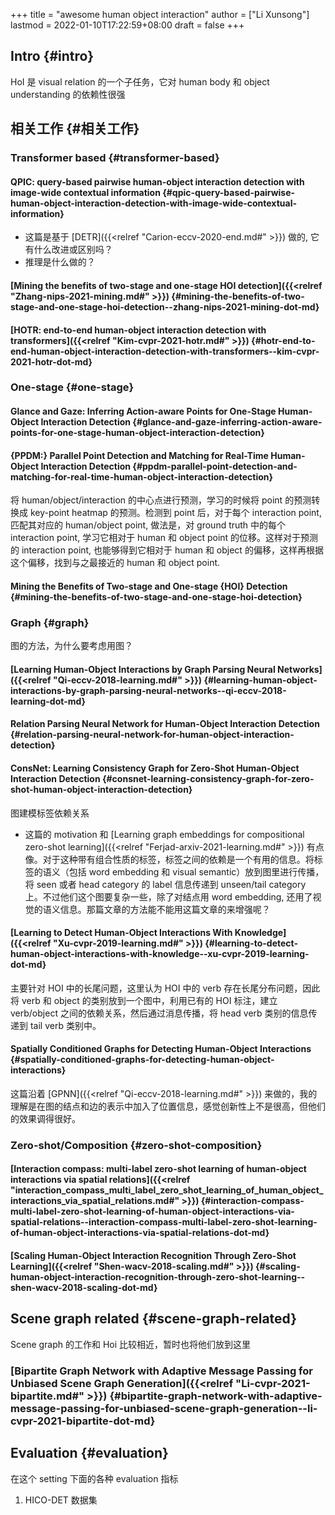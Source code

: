 +++
title = "awesome human object interaction"
author = ["Li Xunsong"]
lastmod = 2022-01-10T17:22:59+08:00
draft = false
+++

## Intro {#intro}

HoI 是 visual relation 的一个子任务，它对 human body 和 object understanding 的依赖性很强


## 相关工作 {#相关工作}


### Transformer based {#transformer-based}


#### QPIC: query-based pairwise human-object interaction detection with image-wide contextual information {#qpic-query-based-pairwise-human-object-interaction-detection-with-image-wide-contextual-information}

-   这篇是基于 [DETR]({{<relref "Carion-eccv-2020-end.md#" >}}) 做的, 它有什么改进或区别吗？
-   推理是什么做的？


#### [Mining the benefits of two-stage and one-stage HOI detection]({{<relref "Zhang-nips-2021-mining.md#" >}}) {#mining-the-benefits-of-two-stage-and-one-stage-hoi-detection--zhang-nips-2021-mining-dot-md}


#### [HOTR: end-to-end human-object interaction detection with transformers]({{<relref "Kim-cvpr-2021-hotr.md#" >}}) {#hotr-end-to-end-human-object-interaction-detection-with-transformers--kim-cvpr-2021-hotr-dot-md}


### One-stage {#one-stage}


#### Glance and Gaze: Inferring Action-aware Points for One-Stage Human-Object Interaction Detection {#glance-and-gaze-inferring-action-aware-points-for-one-stage-human-object-interaction-detection}


#### {PPDM:} Parallel Point Detection and Matching for Real-Time Human-Object Interaction Detection {#ppdm-parallel-point-detection-and-matching-for-real-time-human-object-interaction-detection}

将 human/object/interaction 的中心点进行预测，学习的时候将 point 的预测转换成 key-point heatmap 的预测。检测到 point 后，对于每个 interaction point, 匹配其对应的 human/object point, 做法是，对 ground truth 中的每个 interaction point, 学习它相对于 human 和 object point 的位移。这样对于预测的 interaction point, 也能够得到它相对于 human 和 object 的偏移，这样再根据这个偏移，找到与之最接近的 human 和 object point.


#### Mining the Benefits of Two-stage and One-stage {HOI} Detection {#mining-the-benefits-of-two-stage-and-one-stage-hoi-detection}


### Graph {#graph}

图的方法，为什么要考虑用图？


#### [Learning Human-Object Interactions by Graph Parsing Neural Networks]({{<relref "Qi-eccv-2018-learning.md#" >}}) {#learning-human-object-interactions-by-graph-parsing-neural-networks--qi-eccv-2018-learning-dot-md}


#### Relation Parsing Neural Network for Human-Object Interaction Detection {#relation-parsing-neural-network-for-human-object-interaction-detection}


#### ConsNet: Learning Consistency Graph for Zero-Shot Human-Object Interaction Detection {#consnet-learning-consistency-graph-for-zero-shot-human-object-interaction-detection}

图建模标签依赖关系

-   这篇的 motivation 和 [Learning graph embeddings for compositional zero-shot learning]({{<relref "Ferjad-arxiv-2021-learning.md#" >}}) 有点像。对于这种带有组合性质的标签，标签之间的依赖是一个有用的信息。将标签的语义（包括 word embedding 和 visual semantic）放到图里进行传播，将 seen 或者 head category 的 label 信息传递到 unseen/tail category 上。不过他们这个图要复杂一些，除了对结点用 word embedding, 还用了视觉的语义信息。那篇文章的方法能不能用这篇文章的来增强呢？


#### [Learning to Detect Human-Object Interactions With Knowledge]({{<relref "Xu-cvpr-2019-learning.md#" >}}) {#learning-to-detect-human-object-interactions-with-knowledge--xu-cvpr-2019-learning-dot-md}

主要针对 HOI 中的长尾问题，这里认为 HOI 中的 verb 存在长尾分布问题，因此将 verb 和 object 的类别放到一个图中，利用已有的 HOI 标注，建立 verb/object 之间的依赖关系，然后通过消息传播，将 head verb 类别的信息传递到 tail verb 类别中。


#### Spatially Conditioned Graphs for Detecting Human-Object Interactions {#spatially-conditioned-graphs-for-detecting-human-object-interactions}

这篇沿着 [GPNN]({{<relref "Qi-eccv-2018-learning.md#" >}}) 来做的，我的理解是在图的结点和边的表示中加入了位置信息，感觉创新性上不是很高，但他们的效果调得很好。


### Zero-shot/Composition {#zero-shot-composition}


#### [Interaction compass: multi-label zero-shot learning of human-object interactions via spatial relations]({{<relref "interaction_compass_multi_label_zero_shot_learning_of_human_object_interactions_via_spatial_relations.md#" >}}) {#interaction-compass-multi-label-zero-shot-learning-of-human-object-interactions-via-spatial-relations--interaction-compass-multi-label-zero-shot-learning-of-human-object-interactions-via-spatial-relations-dot-md}


#### [Scaling Human-Object Interaction Recognition Through Zero-Shot Learning]({{<relref "Shen-wacv-2018-scaling.md#" >}}) {#scaling-human-object-interaction-recognition-through-zero-shot-learning--shen-wacv-2018-scaling-dot-md}


## Scene graph related {#scene-graph-related}

Scene graph 的工作和 Hoi 比较相近，暂时也将他们放到这里


### [Bipartite Graph Network with Adaptive Message Passing for Unbiased Scene Graph Generation]({{<relref "Li-cvpr-2021-bipartite.md#" >}}) {#bipartite-graph-network-with-adaptive-message-passing-for-unbiased-scene-graph-generation--li-cvpr-2021-bipartite-dot-md}


## Evaluation {#evaluation}

在这个 setting 下面的各种 evaluation 指标

1.  HICO-DET 数据集